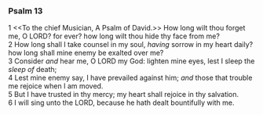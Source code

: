 ### Psalm 13

1 <<To the chief Musician, A Psalm of David.>> How long wilt thou forget me, O LORD? for ever? how long wilt thou hide thy face from me?  
2 How long shall I take counsel in my soul, *having* sorrow in my heart daily? how long shall mine enemy be exalted over me?  
3 Consider *and* hear me, O LORD my God: lighten mine eyes, lest I sleep the *sleep of* death;  
4 Lest mine enemy say, I have prevailed against him; *and* those that trouble me rejoice when I am moved.  
5 But I have trusted in thy mercy; my heart shall rejoice in thy salvation.  
6 I will sing unto the LORD, because he hath dealt bountifully with me.  
